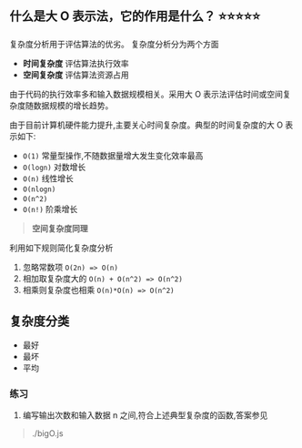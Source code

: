 ## 什么是大 O 表示法，它的作用是什么？ ⭐️⭐️⭐️⭐️⭐️

复杂度分析用于评估算法的优劣。
复杂度分析分为两个方面

* **时间复杂度** 评估算法执行效率
* **空间复杂度** 评估算法资源占用

由于代码的执行效率多和输入数据规模相关。采用大 O 表示法评估时间或空间复杂度随数据规模的增长趋势。

由于目前计算机硬件能力提升,主要关心时间复杂度。典型的时间复杂度的大 O 表示如下:

* `O(1)` 常量型操作,不随数据量增大发生变化效率最高
* `O(logn)` 对数增长
* `O(n)` 线性增长
* `O(nlogn)`
* `O(n^2)`
* `O(n!)` 阶乘增长

> **空间复杂度同理**

利用如下规则简化复杂度分析

1. 忽略常数项
    `O(2n) => O(n)`
2. 相加取复杂度大的
    `O(n) + O(n^2) => O(n^2)`
3. 相乘则复杂度也相乘
    `O(n)*O(n) => O(n^2)`

## 复杂度分类

* 最好
* 最坏
* 平均

### 练习

1. 编写输出次数和输入数据 n 之间,符合上述典型复杂度的函数,答案参见

> ./bigO.js
